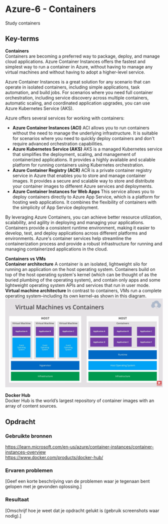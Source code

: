 # Azure-6 - Containers
Study containers

## Key-terms
**Containers**  
Containers are becoming a preferred way to package, deploy, and manage cloud applications. Azure Container Instances offers the fastest and simplest way to run a container in Azure, without having to manage any virtual machines and without having to adopt a higher-level service.

Azure Container Instances is a great solution for any scenario that can operate in isolated containers, including simple applications, task automation, and build jobs. For scenarios where you need full container orchestration, including service discovery across multiple containers, automatic scaling, and coordinated application upgrades, you can use Azure Kubernetes Service (AKS).  

Azure offers several services for working with containers:
- **Azure Container Instances (ACI)** ACI allows you to run containers without the need to manage the underlying infrastructure. It is suitable for scenarios where you need to quickly deploy containers and don't require advanced orchestration capabilities.
- **Azure Kubernetes Service (AKS)** AKS is a managed Kubernetes service that simplifies the deployment, scaling, and management of containerized applications. It provides a highly available and scalable platform for running containers using Kubernetes orchestration.
- **Azure Container Registry (ACR)** ACR is a private container registry service in Azure that enables you to store and manage container images. It provides a secure and scalable way to store and distribute your container images to different Azure services and deployments.
- **Azure Container Instances for Web Apps** This service allows you to deploy containers directly to Azure App Service, which is a platform for hosting web applications. It combines the flexibility of containers with the simplicity of App Service deployment.

By leveraging Azure Containers, you can achieve better resource utilization, scalability, and agility in deploying and managing your applications. Containers provide a consistent runtime environment, making it easier to develop, test, and deploy applications across different platforms and environments. Azure's container services help streamline the containerization process and provide a robust infrastructure for running and managing containerized applications in the cloud.  

**Containers vs VMs**  
**Container architecture** A container is an isolated, lightweight silo for running an application on the host operating system. Containers build on top of the host operating system's kernel (which can be thought of as the buried plumbing of the operating system), and contain only apps and some lightweight operating system APIs and services that run in user mode.  
**Virtual machine architecture** In contrast to containers, VMs run a complete operating system–including its own kernel–as shown in this diagram.  
![](https://github.com/techgrounds/techgrounds-Rogier1978/blob/main/00_includes/07_Azure_03/AZ_14%20-%2001%20containers%20vs%20VM.png)  


**Docker Hub**  
Docker Hub is the world’s largest repository of container images with an array of content sources.


## Opdracht
### Gebruikte bronnen
https://learn.microsoft.com/en-us/azure/container-instances/container-instances-overview  
https://www.docker.com/products/docker-hub/  


### Ervaren problemen
[Geef een korte beschrijving van de problemen waar je tegenaan bent gelopen met je gevonden oplossing.]

### Resultaat
[Omschrijf hoe je weet dat je opdracht gelukt is (gebruik screenshots waar nodig).]
